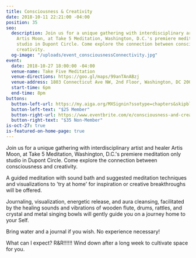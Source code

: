 ```yaml
---
title: Consciousness & Creativity
date: 2018-10-11 22:21:00 -04:00
position: 35
seo:
  description: Join us for a unique gathering with interdisciplinary artist and healer
    Artis Moon, at Take 5 Meditation, Washington, D.C.'s premiere meditation only
    studio in Dupont Circle. Come explore the connection between consciousness and
    creativity.
  og-image: "/uploads/event_consciousnessConnectivity.jpg"
event:
  date: 2018-10-27 18:00:00 -04:00
  venue-name: Take Five Meditation
  venue-directions: https://goo.gl/maps/99anTAnABzj
  venue-address: 1803 Connecticut Ave NW, 2nd Floor, Washington, DC 20009
  start-time: 6pm
  end-time: 8pm
buttons:
  button-left-url: https://my.aiga.org/MXSignin?ssotype=chapters&skipblacklist&returnurl=https%3A%2F%2Fdc.aiga.org%2Fevent%2Fconsciousness-and-creativity%2F%3Fredirect_source%3Deventbrite_register
  button-left-text: "$25 Member"
  button-right-url: https://www.eventbrite.com/e/consciousness-and-creativity-tickets-51375635910
  button-right-text: "$35 Non-Member"
is-oct-27: true
is-featured-on-home-page: true
---
```


Join us for a unique gathering with interdisciplinary artist and healer Artis Moon, at Take 5 Meditation, Washington, D.C.'s premiere meditation only studio in Dupont Circle. Come explore the connection between consciousness and creativity.

A guided meditation with sound bath and suggested meditation techniques and visualizations to 'try at home' for inspiration or creative breakthroughs will be offered.

Journaling, visualization, energetic release, and aura cleansing, facilitated by the healing sounds and vibrations of wooden flute, drums, rattles, and crystal and metal singing bowls will gently guide you on a journey home to your Self.

Bring water and a journal if you wish. No experience necessary!

What can I expect?
R&R!!!!!! Wind down after a long week to cultivate space for you.